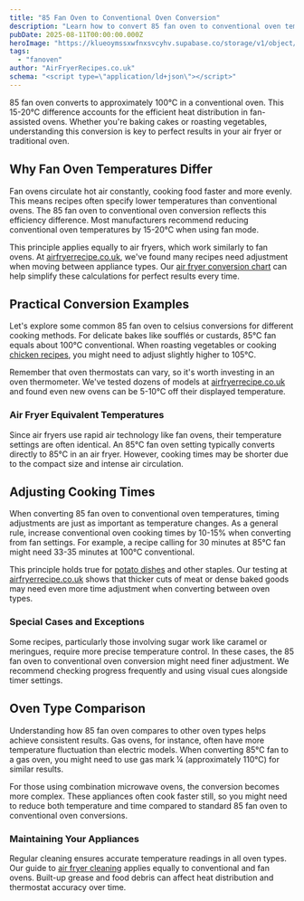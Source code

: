 ```yaml
---
title: "85 Fan Oven to Conventional Oven Conversion"
description: "Learn how to convert 85 fan oven to conventional oven temperatures for flawless results every time with our simple guide."
pubDate: 2025-08-11T00:00:00.000Z
heroImage: "https://klueoymssxwfnxsvcyhv.supabase.co/storage/v1/object/public/md/85-fan-oven-to-conventional-oven-conversion-770fdc33.png"
tags:
  - "fanoven"
author: "AirFryerRecipes.co.uk"
schema: "<script type=\"application/ld+json\"></script>"
---
```


<p>85 fan oven converts to approximately 100°C in a conventional oven. This 15-20°C difference accounts for the efficient heat distribution in fan-assisted ovens. Whether you're baking cakes or roasting vegetables, understanding this conversion is key to perfect results in your air fryer or traditional oven.</p>

<h2>Why Fan Oven Temperatures Differ</h2>
<p>Fan ovens circulate hot air constantly, cooking food faster and more evenly. This means recipes often specify lower temperatures than conventional ovens. The 85 fan oven to conventional oven conversion reflects this efficiency difference. Most manufacturers recommend reducing conventional oven temperatures by 15-20°C when using fan mode.</p>
<p>This principle applies equally to air fryers, which work similarly to fan ovens. At <a href=https://www.airfryerrecipe.co.uk>airfryerrecipe.co.uk</a>, we've found many recipes need adjustment when moving between appliance types. Our <a href=https://www.airfryerrecipe.co.uk/air-fryer-conversion-chart>air fryer conversion chart</a> can help simplify these calculations for perfect results every time.</p>

<h2>Practical Conversion Examples</h2>
<p>Let's explore some common 85 fan oven to celsius conversions for different cooking methods. For delicate bakes like soufflés or custards, 85°C fan equals about 100°C conventional. When roasting vegetables or cooking <a href=https://www.airfryerrecipe.co.uk/recipe-category/chicken>chicken recipes</a>, you might need to adjust slightly higher to 105°C.</p>
<p>Remember that oven thermostats can vary, so it's worth investing in an oven thermometer. We've tested dozens of models at <a href=https://www.airfryerrecipe.co.uk>airfryerrecipe.co.uk</a> and found even new ovens can be 5-10°C off their displayed temperature.</p>

<h3>Air Fryer Equivalent Temperatures</h3>
<p>Since air fryers use rapid air technology like fan ovens, their temperature settings are often identical. An 85°C fan oven setting typically converts directly to 85°C in an air fryer. However, cooking times may be shorter due to the compact size and intense air circulation.</p>

<h2>Adjusting Cooking Times</h2>
<p>When converting 85 fan oven to conventional oven temperatures, timing adjustments are just as important as temperature changes. As a general rule, increase conventional oven cooking times by 10-15% when converting from fan settings. For example, a recipe calling for 30 minutes at 85°C fan might need 33-35 minutes at 100°C conventional.</p>
<p>This principle holds true for <a href=https://www.airfryerrecipe.co.uk/recipe-category/potatoes>potato dishes</a> and other staples. Our testing at <a href=https://www.airfryerrecipe.co.uk>airfryerrecipe.co.uk</a> shows that thicker cuts of meat or dense baked goods may need even more time adjustment when converting between oven types.</p>

<h3>Special Cases and Exceptions</h3>
<p>Some recipes, particularly those involving sugar work like caramel or meringues, require more precise temperature control. In these cases, the 85 fan oven to conventional oven conversion might need finer adjustment. We recommend checking progress frequently and using visual cues alongside timer settings.</p>

<h2>Oven Type Comparison</h2>
<p>Understanding how 85 fan oven compares to other oven types helps achieve consistent results. Gas ovens, for instance, often have more temperature fluctuation than electric models. When converting 85°C fan to a gas oven, you might need to use gas mark ¼ (approximately 110°C) for similar results.</p>
<p>For those using combination microwave ovens, the conversion becomes more complex. These appliances often cook faster still, so you might need to reduce both temperature and time compared to standard 85 fan oven to conventional oven conversions.</p>

<h3>Maintaining Your Appliances</h3>
<p>Regular cleaning ensures accurate temperature readings in all oven types. Our guide to <a href=https://www.airfryerrecipe.co.uk/air-fryer-cleaner>air fryer cleaning</a> applies equally to conventional and fan ovens. Built-up grease and food debris can affect heat distribution and thermostat accuracy over time.</p>